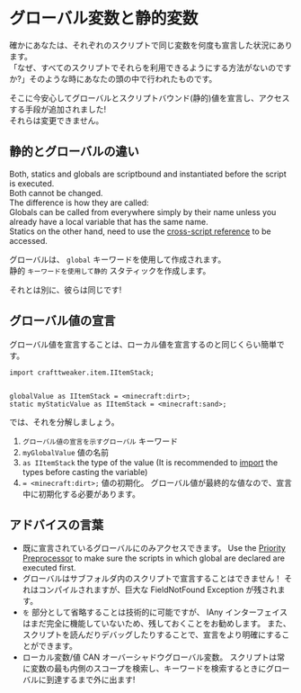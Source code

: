 # グローバル変数と静的変数

確かにあなたは、それぞれのスクリプトで同じ変数を何度も宣言した状況にあります。  
「なぜ、すべてのスクリプトでそれらを利用できるようにする方法がないのですか?」そのような時にあなたの頭の中で行われたものです。

そこに今安心してグローバルとスクリプトバウンド(静的)値を宣言し、アクセスする手段が追加されました!  
それらは変更できません。

## 静的とグローバルの違い

Both, statics and globals are scriptbound and instantiated before the script is executed.  
Both cannot be changed.  
The difference is how they are called:  
Globals can be called from everywhere simply by their name unless you already have a local variable that has the same name.  
Statics on the other hand, need to use the [cross-script reference](/AdvancedFunctions/Cross-Script_Reference/) to be accessed.

グローバルは、 `global` キーワードを使用して作成されます。  
静的 `キーワードを使用して静的` スタティックを作成します。

それとは別に、彼らは同じです!

## グローバル値の宣言

グローバル値を宣言することは、ローカル値を宣言するのと同じくらい簡単です。

```zenscript
import crafttweaker.item.IItemStack;


globalValue as IItemStack = <minecraft:dirt>;
static myStaticValue as IItemStack = <minecraft:sand>;
```

では、それを分解しましょう。

1. `グローバル値の宣言を示すグローバル` キーワード
2. `myGlobalValue` 値の名前
3. `as IItemStack` the type of the value (It is recommended to [import](/AdvancedFunctions/Import/) the types before casting the variable)
4. `= <minecraft:dirt>;` 値の初期化。 グローバル値が最終的な値なので、宣言中に初期化する必要があります。

## アドバイスの言葉

- 既に宣言されているグローバルにのみアクセスできます。 Use the [Priority Preprocessor](/AdvancedFunctions/Preprocessors/PriorityPreprocessor/) to make sure the scripts in which global are declared are executed first.
- グローバルはサブフォルダ内のスクリプトで宣言することはできません！ それはコンパイルされますが、巨大な FieldNotFound Exception が残されます。
- `を` 部分として省略することは技術的に可能ですが、 IAny インターフェイスはまだ完全に機能していないため、残しておくことをお勧めします。 また、スクリプトを読んだりデバッグしたりすることで、宣言をより明確にすることができます。
- ローカル変数/値 CAN オーバーシャドウグローバル変数。 スクリプトは常に変数の最も内側のスコープを検索し、キーワードを検索するときにグローバルに到達するまで外に出ます!